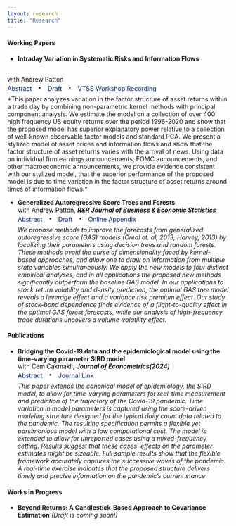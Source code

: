 ```yaml
---
layout: research
title: "Research"
---
```


<style>
.abstract-toggle {
    text-decoration: none; /* Removes underline */
    cursor: pointer;
    color: #012169;
}

.abstract-content {
    display: inline-block; /* Makes the abstract visible by default */
    opacity: 1;            /* Ensure it is fully visible */
    transition: none;      /* Removes transition for immediate visibility */
    /* Make abstract hidden by default */
    /* display: none; 
    opacity: 0;
    transition: opacity 0.3s ease-in-out; */
}

.abstract-content.show {
    /* Ensures it appears inline with other elements */
    /* 
    display: inline-block; 
    opacity: 1; 
    */
    /* Hide abstract */
    display: none; 
    opacity: 0;
    transition: opacity 0.3s ease-in-out;
}

.no-underline {
    text-decoration: none; /* Removes underline */
    color: #012169; /* Keeps the original color */
    cursor: pointer; /* Makes it clear it's clickable */
}

.no-underline:hover {
    text-decoration: underline; /* Optional: Add underline on hover */
    color: #012169; /* Optionally change the color */
}

.abstract-toggle:hover {
    text-decoration: underline; /* Optional: Add underline on hover */
}

.middot {
    font-size: 2.0em;        /* Increase the size */
    margin: 0 10px;          /* Space around the dot */
    line-height: 1;          /* Ensures the line height matches text size */
    vertical-align: middle;  /* Aligns the dot with the text baseline */
    position: relative;      /* Ensures fine control over positioning */
    top: -0.1em;             /* Fine-tune vertical position to center */
}

</style>


#### Working Papers
- **Intraday Variation in Systematic Risks and Information Flows** 
<br> 
<span style="font-size: 0.99em;">with <a href="https://public.econ.duke.edu/~ap172/" style="font-size: inherit; text-decoration: none; color: black;">Andrew Patton</a></span> 
<br> 
<span class="abstract-toggle" onclick="toggleAbstract(this)">Abstract</span> 
<span class="middot">&middot;</span> 
<a href="https://papers.ssrn.com/sol3/papers.cfm?abstract_id=5006587" class="no-underline">Draft</a> 
<span class="middot">&middot;</span>
<a href="https://www.youtube.com/watch?v=xzrGnCQXz_k" class="no-underline">VTSS Workshop Recording</a>
<span class="abstract-content"> *This paper analyzes variation in the factor structure of asset returns within a trade day by combining non-parametric kernel methods with principal component analysis. We estimate the model on a collection of over 400 high frequency US equity returns over the period 1996-2020 and show that the proposed model has superior explanatory power relative to a collection of well-known observable factor models and standard PCA. We present a stylized model of asset prices and information flows and show that the factor structure of asset returns varies with the arrival of news. Using data on individual firm earnings announcements, FOMC announcements, and other macroeconomic announcements, we provide evidence consistent with our stylized model, that the superior performance of the proposed model is due to time variation in the factor structure of asset returns around times of information flows.*</span>

* **Generalized Autoregressive Score Trees and Forests** 
<br> <span style="font-size: 0.99em;">with <a href="https://public.econ.duke.edu/~ap172/" style="font-size: inherit; text-decoration: none; color: black;">Andrew Patton</a>, ***R&R Journal of Business & Economic Statistics***</span> <br>
<span class="abstract-toggle" onclick="toggleAbstract(this)">Abstract</span> <span class="middot">&middot;</span> <a href="https://papers.ssrn.com/sol3/papers.cfm?abstract_id=4459756" class="no-underline">Draft</a> <span class="middot">&middot;</span> <a href="assets/documents/Patton_Simsek_GAS_tree_APPENDIX.pdf" class="no-underline">Online Appendix</a> <span class="abstract-content">  *We propose methods to improve the forecasts from generalized autoregressive score (GAS) models (Creal et. al, 2013; Harvey, 2013) by localizing their parameters using decision trees and random forests. These methods avoid the curse of dimensionality faced by kernel-based approaches, and allow one to draw on information from multiple state variables simultaneously. We apply the new models to four distinct empirical analyses, and in all applications the proposed new methods significantly outperform the baseline GAS model. In our applications to stock return volatility and density prediction, the optimal GAS tree model reveals a leverage effect and a variance risk premium effect. Our study of stock-bond dependence finds evidence of a flight-to-quality effect in the optimal GAS forest forecasts, while our analysis of high-frequency trade durations uncovers a volume-volatility effect.*</span>

#### Publications
* **Bridging the Covid-19 data and the epidemiological model using the time-varying parameter SIRD model**
<br><span style="font-size: 0.99em;">with <a href="https://sites.google.com/site/cemcakmakli/home" style="font-size: inherit; text-decoration: none; color: black;">Cem Cakmakli</a>, ***Journal of Econometrics(2024)***</span> <br> 
<span class="abstract-toggle" onclick="toggleAbstract(this)">Abstract</span> <span class="middot">&middot;</span> <a href="https://www.sciencedirect.com/science/article/pii/S0304407624001337" class="no-underline">Journal Link</a> <span class="abstract-content"> *This paper extends the canonical model of epidemiology, the SIRD model, to allow for time-varying parameters for real-time measurement and prediction of the trajectory of the Covid-19 pandemic. Time variation in model parameters is captured using the score-driven modeling structure designed for the typical daily count data related to the pandemic. The resulting specification permits a flexible yet parsimonious model with a low computational cost. The model is extended to allow for unreported cases using a mixed-frequency setting. Results suggest that these cases’ effects on the parameter estimates might be sizeable. Full sample results show that the flexible framework accurately captures the successive waves of the pandemic. A real-time exercise indicates that the proposed structure delivers timely and precise information on the pandemic’s current stance*</span>


#### Works in Progress
* **Beyond Returns: A Candlestick-Based Approach to Covariance Estimation** *(Draft is coming soon!)* 


<script>
function toggleAbstract(element) {
    // Find the next sibling that contains the abstract content
    var abstract = element.closest('span').nextElementSibling;
    while (abstract && !abstract.classList.contains('abstract-content')) {
        abstract = abstract.nextElementSibling;
    }
    if (abstract) {
        abstract.classList.toggle("show");
    }
}
</script>

<!-- <script>
function toggleAbstract(element) {
    var abstract = element.nextElementSibling.nextElementSibling.nextElementSibling.nextElementSibling.nextElementSibling; // Move to the abstract-content span
    abstract.classList.toggle("show");
}
</script> -->

<!-- <script>
function toggleAbstract(element) {
    var abstractContent = element.nextElementSibling;
    if (abstractContent.style.display === "none") {
        abstractContent.style.display = "inline";
    } else {
        abstractContent.style.display = "none";
    }
}
// document.querySelectorAll('.abstract-toggle').forEach(function(element) {
//     element.style.color = "#012169";
// });
</script> -->

    